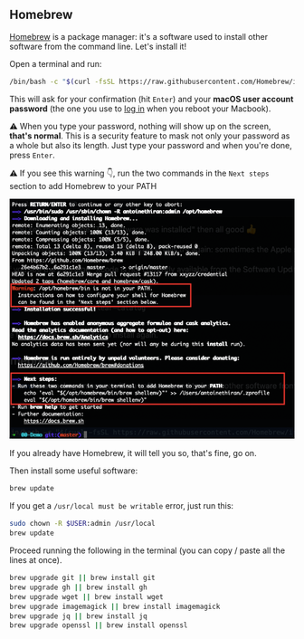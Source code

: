 ## Homebrew

[Homebrew](http://brew.sh/) is a package manager: it's a software used to install other software from the command line. Let's install it!

Open a terminal and run:

```bash
/bin/bash -c "$(curl -fsSL https://raw.githubusercontent.com/Homebrew/install/HEAD/install.sh)"
```

This will ask for your confirmation (hit `Enter`) and your **macOS user account password** (the one you use to [log in](https://support.apple.com/en-gb/HT202860) when you reboot your Macbook).

:warning: When you type your password, nothing will show up on the screen, **that's normal**. This is a security feature to mask not only your password as a whole but also its length. Just type your password and when you're done, press `Enter`.

:warning: If you see this warning :point_down:, run the two commands in the `Next steps` section to add Homebrew to your PATH

![macOS Homebrew installation warning](images/macos_homebrew_warning.png)

If you already have Homebrew, it will tell you so, that's fine, go on.

Then install some useful software:

```bash
brew update
```

If you get a `/usr/local must be writable` error, just run this:

```bash
sudo chown -R $USER:admin /usr/local
brew update
```

Proceed running the following in the terminal (you can copy / paste all the lines at once).

```bash
brew upgrade git || brew install git
brew upgrade gh || brew install gh
brew upgrade wget || brew install wget
brew upgrade imagemagick || brew install imagemagick
brew upgrade jq || brew install jq
brew upgrade openssl || brew install openssl
```
